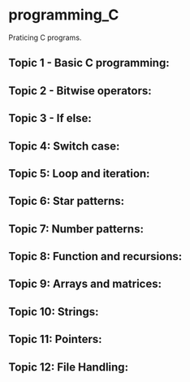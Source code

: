 # programming_C
Praticing C programs.


Topic 1 - Basic C programming:
-----------------------------

Topic 2 - Bitwise operators:
---------------------------

Topic 3 - If else:
-----------------

Topic 4: Switch case:
--------------------

Topic 5: Loop and iteration:
---------------------------

Topic 6: Star patterns:
----------------------

Topic 7: Number patterns:
------------------------

Topic 8: Function and recursions:
--------------------------------

Topic 9: Arrays and matrices:
----------------------------

Topic 10: Strings:
-----------------

Topic 11: Pointers:
------------------

Topic 12: File Handling:
-----------------------
